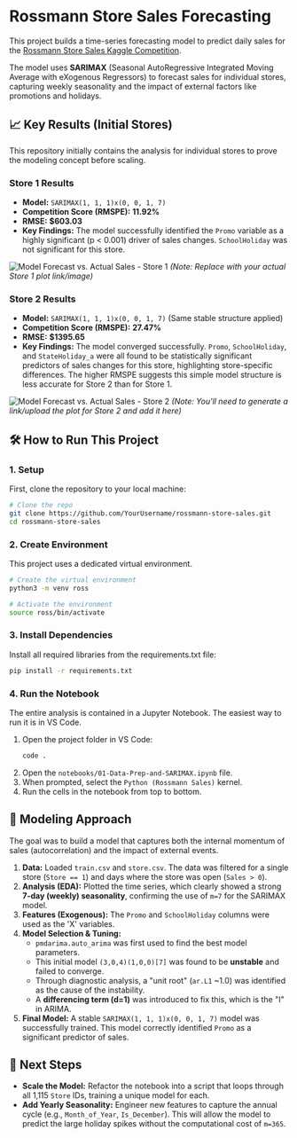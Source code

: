 # Rossmann Store Sales Forecasting

This project builds a time-series forecasting model to predict daily sales for the [Rossmann Store Sales Kaggle Competition](https://www.kaggle.com/c/rossmann-store-sales).

The model uses **SARIMAX** (Seasonal AutoRegressive Integrated Moving Average with eXogenous Regressors) to forecast sales for individual stores, capturing weekly seasonality and the impact of external factors like promotions and holidays.

## 📈 Key Results (Initial Stores)

This repository initially contains the analysis for individual stores to prove the modeling concept before scaling.

### Store 1 Results

* **Model:** `SARIMAX(1, 1, 1)x(0, 0, 1, 7)`
* **Competition Score (RMSPE):** **11.92%**
* **RMSE:** **$603.03**
* **Key Findings:** The model successfully identified the `Promo` variable as a highly significant (p < 0.001) driver of sales changes. `SchoolHoliday` was not significant for this store.

![Model Forecast vs. Actual Sales - Store 1](https://i.imgur.com/GjQ8tA1.png)
*(Note: Replace with your actual Store 1 plot link/image)*

### Store 2 Results

* **Model:** `SARIMAX(1, 1, 1)x(0, 0, 1, 7)` (Same stable structure applied)
* **Competition Score (RMSPE):** **27.47%**
* **RMSE:** **$1395.65**
* **Key Findings:** The model converged successfully. `Promo`, `SchoolHoliday`, and `StateHoliday_a` were all found to be statistically significant predictors of sales changes for this store, highlighting store-specific differences. The higher RMSPE suggests this simple model structure is less accurate for Store 2 than for Store 1.

![Model Forecast vs. Actual Sales - Store 2](https://i.imgur.com/placeholder_link_store2.png)
*(Note: You'll need to generate a link/upload the plot for Store 2 and add it here)*

## 🛠️ How to Run This Project

### 1. Setup

First, clone the repository to your local machine:

```bash
# Clone the repo
git clone https://github.com/YourUsername/rossmann-store-sales.git
cd rossmann-store-sales
```

### 2. Create Environment

This project uses a dedicated virtual environment.

```bash
# Create the virtual environment
python3 -m venv ross

# Activate the environment
source ross/bin/activate
```

### 3. Install Dependencies

Install all required libraries from the requirements.txt file:

```bash
pip install -r requirements.txt
```

### 4. Run the Notebook

The entire analysis is contained in a Jupyter Notebook. The easiest way to run it is in VS Code.

1.  Open the project folder in VS Code:
    ```bash
    code .
    ```
2.  Open the `notebooks/01-Data-Prep-and-SARIMAX.ipynb` file.
3.  When prompted, select the `Python (Rossmann Sales)` kernel.
4.  Run the cells in the notebook from top to bottom.

## 🧮 Modeling Approach

The goal was to build a model that captures both the internal momentum of sales (autocorrelation) and the impact of external events.

1.  **Data:** Loaded `train.csv` and `store.csv`. The data was filtered for a single store (`Store == 1`) and days where the store was open (`Sales > 0`).
2.  **Analysis (EDA):** Plotted the time series, which clearly showed a strong **7-day (weekly) seasonality**, confirming the use of `m=7` for the SARIMAX model.
3.  **Features (Exogenous):** The `Promo` and `SchoolHoliday` columns were used as the 'X' variables.
4.  **Model Selection & Tuning:**
    - `pmdarima.auto_arima` was first used to find the best model parameters.
    - This initial model `(3,0,4)(1,0,0)[7]` was found to be **unstable** and failed to converge.
    - Through diagnostic analysis, a "unit root" (`ar.L1` ~1.0) was identified as the cause of the instability.
    - A **differencing term (d=1)** was introduced to fix this, which is the "I" in ARIMA.
5.  **Final Model:** A stable `SARIMAX(1, 1, 1)x(0, 0, 1, 7)` model was successfully trained. This model correctly identified `Promo` as a significant predictor of sales.

## 🚀 Next Steps

- **Scale the Model:** Refactor the notebook into a script that loops through all 1,115 `Store` IDs, training a unique model for each.
- **Add Yearly Seasonality:** Engineer new features to capture the annual cycle (e.g., `Month_of_Year`, `Is_December`). This will allow the model to predict the large holiday spikes without the computational cost of `m=365`.
